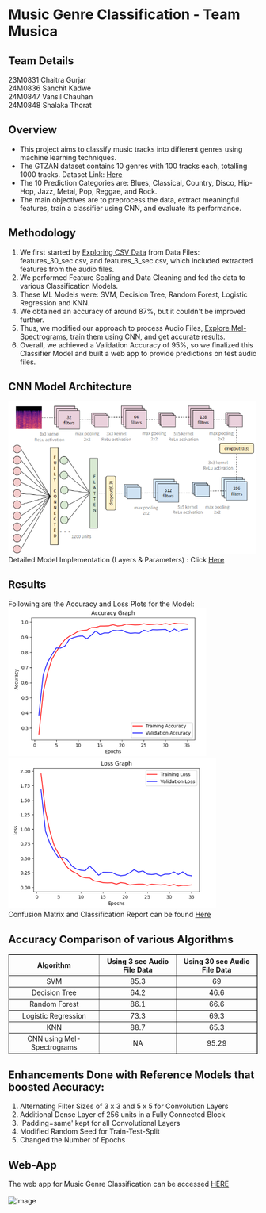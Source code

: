 # Music Genre Classification - Team Musica

## Team Details
23M0831 Chaitra Gurjar <br>
24M0836 Sanchit Kadwe<br>
24M0847 Vansil Chauhan <br>
24M0848 Shalaka Thorat

## Overview
<ul>
<li>This project aims to classify music tracks into different genres using machine learning techniques.</li>
<li>The GTZAN dataset contains 10 genres with 100 tracks each, totalling 1000 tracks.
Dataset Link: <a href="https://www.kaggle.com/datasets/andradaolteanu/gtzan-dataset-music-genre-classification">Here</a></li>
<li>The 10 Prediction Categories are: Blues, Classical, Country, Disco, Hip-Hop, Jazz, Metal, Pop, Reggae, and Rock.</li>
<li>The main objectives are to preprocess the data, extract meaningful features, train a classifier using CNN, and evaluate its performance.</li>
</ul>

## Methodology
1) We first started by <a href="https://github.com/sanchitkadwe/fml-project/tree/main/Exploring%20CSV%20Data">Exploring CSV Data</a> from Data Files: features_30_sec.csv, and features_3_sec.csv, which included extracted features from the audio files.
2) We performed Feature Scaling and Data Cleaning and fed the data to various Classification Models.
3) These ML Models were: SVM, Decision Tree, Random Forest, Logistic Regression and KNN.
4) We obtained an accuracy of around 87%, but it couldn't be improved further.
5) Thus, we modified our approach to process Audio Files, <a href="https://github.com/sanchitkadwe/fml-project/tree/main/Exploring%20Mel-Spectrograms">Explore Mel-Spectrograms</a>, train them using CNN, and get accurate results.
6) Overall, we achieved a Validation Accuracy of 95%, so we finalized this Classifier Model and built a web app to provide predictions on test audio files.


## CNN Model Architecture
<img width="500" alt="image" src="https://github.com/sanchitkadwe/fml-project/blob/main/CNN%20Model%20Architecture/Model%20Overview.png">
Detailed Model Implementation (Layers & Parameters) : Click <a href="https://github.com/sanchitkadwe/fml-project/blob/main/CNN%20Model%20Architecture/Model%20Layers.png">Here</a>

## Results
Following are the Accuracy and Loss Plots for the Model:<br>
<img width="400" alt="image" src="https://github.com/sanchitkadwe/fml-project/blob/main/Output%20Graphs/Accuracy%20Graph.png">
<img width="420" alt="image" src="https://github.com/sanchitkadwe/fml-project/blob/main/Output%20Graphs/Loss%20Graph.png"><br>
Confusion Matrix and Classification Report can be found <a href="https://github.com/sanchitkadwe/fml-project/tree/main/Output%20Graphs">Here</a>

## Accuracy Comparison of various Algorithms
<table border="1" style="border-collapse: collapse; text-align: center;">
    <tr>
        <th>Algorithm</th>
        <th>Using 3 sec Audio File Data</th>
        <th>Using 30 sec Audio File Data</th>
    </tr>
    <tr>
        <td>SVM</td>
        <td>85.3</td>
        <td>69</td>
    </tr>
    <tr>
        <td>Decision Tree</td>
        <td>64.2</td>
        <td>46.6</td>
    </tr>
    <tr>
        <td>Random Forest</td>
        <td>86.1</td>
        <td>66.6</td>
    </tr>
    <tr>
        <td>Logistic Regression</td>
        <td>73.3</td>
        <td>69.3</td>
    </tr>
    <tr>
        <td>KNN</td>
        <td>88.7</td>
        <td>65.3</td>
    </tr>
    <tr>
        <td>CNN using Mel-Spectrograms</td>
        <td>NA</td>
        <td>95.29</td>
    </tr>
</table>


## Enhancements Done with Reference Models that boosted Accuracy:
1) Alternating Filter Sizes of 3 x 3 and 5 x 5 for Convolution Layers
2) Additional Dense Layer of 256 units in a Fully Connected Block
3) 'Padding=same' kept for all Convolutional Layers
4) Modified Random Seed for Train-Test-Split
5) Changed the Number of Epochs

## Web-App
The web app for Music Genre Classification can be accessed <a href="https://cs725-genreclassifier.streamlit.app/">HERE</a><br><br>
<img width="872" alt="image" src="https://github.com/user-attachments/assets/34cfb690-6ace-4fad-803d-d4bdada7eee0">
